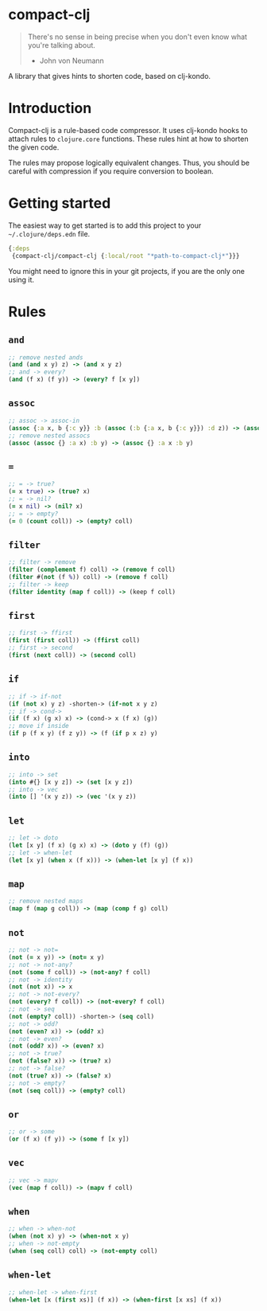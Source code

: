 # compact-clj
> There's no sense in being precise when you don't even know what you're talking about.
> * John von Neumann

A library that gives hints to shorten code, based on clj-kondo.

# Introduction
Compact-clj is a rule-based code compressor. It uses clj-kondo hooks to attach rules to `clojure.core` functions. These rules hint at how to shorten the given code. 

The rules may propose logically equivalent changes. Thus, you should be careful with compression if you require conversion to boolean. 

# Getting started
The easiest way to get started is to add this project to your `~/.clojure/deps.edn` file.
```clojure
{:deps
 {compact-clj/compact-clj {:local/root "*path-to-compact-clj*"}}}
```
You might need to ignore this in your git projects, if you are the only one using it.

# Rules
## `and`
```clojure
;; remove nested ands
(and (and x y) z) -> (and x y z)
;; and -> every?
(and (f x) (f y)) -> (every? f [x y])
```

## `assoc`
```clojure
;; assoc -> assoc-in
(assoc {:a x, b {:c y}} :b (assoc (:b {:a x, b {:c y}}) :d z)) -> (assoc-in {:a x, b {:c y}} [:b :c] z)
;; remove nested assocs
(assoc (assoc {} :a x) :b y) -> (assoc {} :a x :b y)
```

## `=`
```clojure
;; = -> true?
(= x true) -> (true? x)
;; = -> nil?
(= x nil) -> (nil? x) 
;; = -> empty?
(= 0 (count coll)) -> (empty? coll)
```

## `filter`
```clojure
;; filter -> remove
(filter (complement f) coll) -> (remove f coll)
(filter #(not (f %)) coll) -> (remove f coll)
;; filter -> keep
(filter identity (map f coll)) -> (keep f coll) 
```

## `first`
```clojure
;; first -> ffirst
(first (first coll)) -> (ffirst coll)
;; first -> second
(first (next coll)) -> (second coll)
```

## `if`
```clojure
;; if -> if-not
(if (not x) y z) -shorten-> (if-not x y z)
;; if -> cond->
(if (f x) (g x) x) -> (cond-> x (f x) (g))
;; move if inside
(if p (f x y) (f z y)) -> (f (if p x z) y)
```

## `into`
```clojure
;; into -> set
(into #{} [x y z]) -> (set [x y z])
;; into -> vec
(into [] '(x y z)) -> (vec '(x y z))
```

## `let`
```clojure
;; let -> doto
(let [x y] (f x) (g x) x) -> (doto y (f) (g))
;; let -> when-let
(let [x y] (when x (f x))) -> (when-let [x y] (f x))
```

## `map`
```clojure
;; remove nested maps
(map f (map g coll)) -> (map (comp f g) coll)
```

## `not`
```clojure
;; not -> not=
(not (= x y)) -> (not= x y)
;; not -> not-any?
(not (some f coll)) -> (not-any? f coll)
;; not -> identity
(not (not x)) -> x
;; not -> not-every?
(not (every? f coll)) -> (not-every? f coll)
;; not -> seq
(not (empty? coll)) -shorten-> (seq coll)
;; not -> odd?
(not (even? x)) -> (odd? x)
;; not -> even?
(not (odd? x)) -> (even? x)
;; not -> true?
(not (false? x)) -> (true? x)
;; not -> false?
(not (true? x)) -> (false? x)
;; not -> empty?
(not (seq coll)) -> (empty? coll)
```

## `or`
```clojure
;; or -> some
(or (f x) (f y)) -> (some f [x y])
```

## `vec`
```clojure
;; vec -> mapv
(vec (map f coll)) -> (mapv f coll)
```

## `when`
```clojure
;; when -> when-not
(when (not x) y) -> (when-not x y)
;; when -> not-empty
(when (seq coll) coll) -> (not-empty coll)
```

## `when-let`
```clojure
;; when-let -> when-first
(when-let [x (first xs)] (f x)) -> (when-first [x xs] (f x))
```
